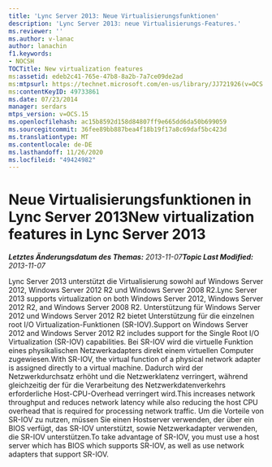 ```yaml
---
title: 'Lync Server 2013: Neue Virtualisierungsfunktionen'
description: 'Lync Server 2013: neue Virtualisierungs-Features.'
ms.reviewer: ''
ms.author: v-lanac
author: lanachin
f1.keywords:
- NOCSH
TOCTitle: New virtualization features
ms:assetid: edeb2c41-765e-47b8-8a2b-7a7ce09de2ad
ms:mtpsurl: https://technet.microsoft.com/en-us/library/JJ721926(v=OCS.15)
ms:contentKeyID: 49733861
ms.date: 07/23/2014
manager: serdars
mtps_version: v=OCS.15
ms.openlocfilehash: ac15b8592d158d84807ff9e665dd6da50b699059
ms.sourcegitcommit: 36fee89bb887bea4f18b19f17a8c69daf5bc423d
ms.translationtype: MT
ms.contentlocale: de-DE
ms.lasthandoff: 11/26/2020
ms.locfileid: "49424982"
---
```

# <a name="new-virtualization-features-in-lync-server-2013"></a><span data-ttu-id="36a44-103">Neue Virtualisierungsfunktionen in Lync Server 2013</span><span class="sxs-lookup"><span data-stu-id="36a44-103">New virtualization features in Lync Server 2013</span></span>

<div data-xmlns="http://www.w3.org/1999/xhtml">

<div class="topic" data-xmlns="http://www.w3.org/1999/xhtml" data-msxsl="urn:schemas-microsoft-com:xslt" data-cs="https://msdn.microsoft.com/">

<div data-asp="https://msdn2.microsoft.com/asp">



</div>

<div id="mainSection">

<div id="mainBody"><span data-ttu-id="36a44-104">

<span> </span></span><span class="sxs-lookup"><span data-stu-id="36a44-104">

<span> </span></span></span>

<span data-ttu-id="36a44-105">_**Letztes Änderungsdatum des Themas:** 2013-11-07_</span><span class="sxs-lookup"><span data-stu-id="36a44-105">_**Topic Last Modified:** 2013-11-07_</span></span>

<span data-ttu-id="36a44-106">Lync Server 2013 unterstützt die Virtualisierung sowohl auf Windows Server 2012, Windows Server 2012 R2 und Windows Server 2008 R2.</span><span class="sxs-lookup"><span data-stu-id="36a44-106">Lync Server 2013 supports virtualization on both Windows Server 2012, Windows Server 2012 R2, and Windows Server 2008 R2.</span></span> <span data-ttu-id="36a44-107">Unterstützung für Windows Server 2012 und Windows Server 2012 R2 bietet Unterstützung für die einzelnen root I/O Virtualization-Funktionen (SR-IOV).</span><span class="sxs-lookup"><span data-stu-id="36a44-107">Support on Windows Server 2012 and Windows Server 2012 R2 includes support for the Single Root I/O Virtualization (SR-IOV) capabilities.</span></span> <span data-ttu-id="36a44-108">Bei SR-IOV wird die virtuelle Funktion eines physikalischen Netzwerkadapters direkt einem virtuellen Computer zugewiesen.</span><span class="sxs-lookup"><span data-stu-id="36a44-108">With SR-IOV, the virtual function of a physical network adapter is assigned directly to a virtual machine.</span></span> <span data-ttu-id="36a44-109">Dadurch wird der Netzwerkdurchsatz erhöht und die Netzwerklatenz verringert, während gleichzeitig der für die Verarbeitung des Netzwerkdatenverkehrs erforderliche Host-CPU-Overhead verringert wird.</span><span class="sxs-lookup"><span data-stu-id="36a44-109">This increases network throughput and reduces network latency while also reducing the host CPU overhead that is required for processing network traffic.</span></span> <span data-ttu-id="36a44-110">Um die Vorteile von SR-IOV zu nutzen, müssen Sie einen Hostserver verwenden, der über ein BIOS verfügt, das SR-IOV unterstützt, sowie Netzwerkadapter verwenden, die SR-IOV unterstützen.</span><span class="sxs-lookup"><span data-stu-id="36a44-110">To take advantage of SR-IOV, you must use a host server which has BIOS which supports SR-IOV, as well as use network adapters that support SR-IOV.</span></span>

<span data-ttu-id="36a44-111"></div>

<span> </span>

</div>

</div>

</span><span class="sxs-lookup"><span data-stu-id="36a44-111"></div>

<span> </span>

</div>

</div>

</span></span></div>

